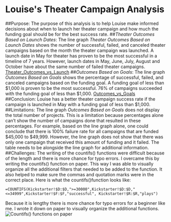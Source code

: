 # Louise's Theater Campaign Analysis
##Purpose:
The purpose of this analysis is to help Louise make informed decisions about when to launch her theater campaign and how much the funding goal should be for the best success rate.
##*Theater Outcomes Based on Launch Dates*:
The line graph *Theater Outcomes Based on Launch Dates* shows the number of successful, failed, and canceled theater campaigns based on the month the theater campaign was launched. A launch date in May for theater has proven to be the most successful in a timeline of 7 years. However, launch dates in May, June, July, August and October have about the same number of failed theater campaigns.
[Theater_Outcomes_vs_Launch](Docs/Theater_Outcomes_vs_Launch.md)
##*Outcomes Based on Goals*:
The line graph *Outcomes Based on Goals* shows the percentage of successful, failed, and canceled campaigns based on the funding goal. A funding goal of less than $1,000 is proven to be the most successful. 76% of campaigns succeeded with the funding goal of less than $1,000.
[Outcomes_vs_Goals](Docs/Outcomes_vs_Goals.md)
##Conclusion:
Louise has a better theater campaign success rate if the campaign is launched in May with a funding goal of less than $1,000.
##Limitations:
The line graph *Outcomes Based on Goals* does not display the total number of projects.  This is a limitation because percentages alone can’t show the number of campaigns done that resulted in these percentages. For example, based on the line graph alone, one could conclude that there is 100% failure rate for all campaigns that are funded $45,000 to $49,999. However, the line graph does not show that there was only one campaign that received this amount of funding and it failed. The table needs to be alongside the line graph for additional information.
##Challenges:
The writing of the countifs() functions were difficult because of the length and there is more chance for typo errors. I overcame this by writing the countifs() function on paper. This way I was able to visually organize all the additional filters that needed to be added to the function. It also helped to make sure the commas and quotation marks were in the correct place.
Here is what the countifs()function looks like:
```
=COUNTIFS(Kickstarter!$D:$D,">=30000",Kickstarter!$D:$D,"<=34999",Kickstarter!$F:$F,"successful", Kickstarter!$R:$R,"plays")
```
Because it is lengthy there is more chance for typo errors for a beginner like me. I wrote it down on paper to visually organize the additional functions.
![Countifs() functions on paper](https://user-images.githubusercontent.com/110357810/185197351-f20d912d-a49d-456d-aae7-16936f25a82b.jpg)
